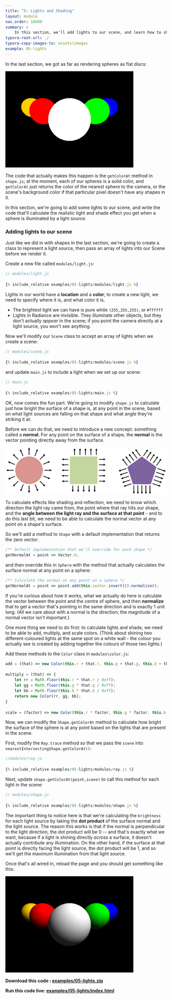 ```yaml
---
title: "5: Lights and Shading"
layout: module
nav_order: 10500
summary: >
    In this section, we'll add lights to our scene, and learn how to shade the surface of a sphere.
typora-root-url: ./
typora-copy-images-to: assets\images
example: 05-lights
---
```


In the last section, we got as far as rendering spheres as flat discs:

![image-20220319234731133](assets/images/image-20220319234731133.png)

The code that actually makes this happen is the `getColorAt` method in `shape.js`; at the moment, each of our spheres is a solid color, and `getColorAt` just returns the color of the nearest sphere to the camera, or the scene's background color if that particular pixel doesn't have any shapes in it.

In this section, we're going to add some lights to our scene, and write the code that'll calculate the realistic light and shade effect you get when a sphere is illuminated by a light source.

### Adding lights to our scene

Just like we did in with shapes in the last section, we're going to create a class to represent a light source, then pass an array of lights into our Scene before we render it.

Create a new file called `modules/light.js`:

```javascript
// modules/light.js

{% include_relative examples/05-lights/modules/light.js %}
```

Lights in our world have a **location** and a **color**; to create a new light, we need to specify where it is, and what color it is.

* The brightest light we can have is pure white `(255,255,255)`, or `#ffffff`
* Lights in Radiance are invisible. They illuminate other objects, but they don't actually *appear* in the scene; if you point the camera directly at a light source, you won't see anything.

Now we'll modify our `Scene` class to accept an array of lights when we create a scene:

```javascript
// modules/scene.js

{% include_relative examples/05-lights/modules/scene.js %}
```

and update `main.js` to include a light when we set up our scene:

```javascript
// main.js

{% include_relative examples/05-lights/main.js %}
```

OK, now comes the fun part. We're going to modify `shape.js` to calculate just how bright the surface of a shape is, at any point in the scene, based on what light sources are falling on that shape and what angle they're striking it at.

Before we can do that, we need to introduce a new concept: something called a **normal**. For any point on the surface of a shape, the **normal** is the vector pointing directly away from the surface.

![image-20220319174027204](assets/images/image-20220319174027204.png)

To calculate effects like shading and reflection, we need to know which direction the light ray came from, the point where that ray hits our shape, and the **angle between the light ray and the surface at that point** - and to do this last bit, we need to be able to calculate the normal vector at any point on a shape's surface.

So we'll add a method to `Shape` with a default implementation that returns the zero vector:

```javascript
/** Default implementation that we'll override for each shape */
getNormalAt = point => Vector.O;
```

and then override this in `Sphere` with the method that actually calculates the surface normal at any point on a sphere:

```javascript
/** Calculate the normal at any point on a sphere */
getNormalAt = point => point.add(this.center.invert()).normalize();
```

If you're curious about how it works, what we actually do here is calculate the vector between the point and the centre of sphere, and then **normalize** that to get a vector that's pointing in the same direction and is exactly 1 unit long. (All we care about with a normal is the direction; the magnitude of a normal vector isn't important.)

One more thing we need to do first: to calculate lights and shade, we need to be able to add, multiply, and scale colors. (Think about shining two different-coloured lights at the same spot on a white wall - the colour you actually see is created by adding together the colours of those two lights.)

Add these methods to the `Color` class in `modules\color.js`:

```javascript
add = (that) => new Color(this.r + that.r, this.g + that.g, this.b + that.b);

multiply = (that) => {
    let rr = Math.floor(this.r * that.r / 0xff);
    let gg = Math.floor(this.g * that.g / 0xff);
    let bb = Math.floor(this.b * that.b / 0xff);
    return new Color(rr, gg, bb);
}

scale = (factor) => new Color(this.r * factor, this.g * factor, this.b * factor);
```

Now, we can modify the `Shape.getColorAt` method to calculate how bright the surface of the sphere is at any point based on the lights that are present in the scene.

First, modify the `Ray.trace` method so that we pass the `scene` into `nearestIntersectingShape.getColorAt()`:

```javascript
//modules/ray.js

{% include_relative examples/05-lights/modules/ray.js %}
```

Next, update `shape.getColorAt(point,scene)` to call this method for each light in the scene:

```javascript
// modules/shape.js

{% include_relative examples/05-lights/modules/shape.js %}
```

The important thing to notice here is that we're calculating the `brightness` for each light source by taking the **dot product** of the surface normal and the light source. The reason this works is that if the normal is perpendicular to the light direction, the dot product will be 0 -- and that's exactly what we want, because if a light is shining directly *across* a surface, it doesn't actually contribute any illumination. On the other hand, if the surface at that point is directly facing the light source, the dot product will be 1, and so we'll get the maximum illumination from that light source.

Once that's all wired in, reload the page and you should get something like this:

![image-20220319235327800](assets/images/image-20220319235327800.png)

**Download this code : [examples/05-lights.zip](examples/05-lights.zip)**

**Run this code live: [examples/05-lights/index.html](examples/05-lights/index.html)**













